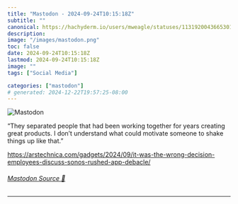 ```yaml
---
title: "Mastodon - 2024-09-24T10:15:18Z"
subtitle: ""
canonical: https://hachyderm.io/users/mweagle/statuses/113192004366530188
description:
image: "/images/mastodon.png"
toc: false
date: 2024-09-24T10:15:18Z
lastmod: 2024-09-24T10:15:18Z
image: ""
tags: ["Social Media"]

categories: ["mastodon"]
# generated: 2024-12-22T19:57:25-08:00
---
```

![Mastodon](/images/mastodon.png)

<p>“They separated people that had been working together for years creating great products. I don’t understand what could motivate someone to shake things up like that.”</p><p><a href="https://arstechnica.com/gadgets/2024/09/it-was-the-wrong-decision-employees-discuss-sonos-rushed-app-debacle/" target="_blank" rel="nofollow noopener noreferrer" translate="no"><span class="invisible">https://</span><span class="ellipsis">arstechnica.com/gadgets/2024/0</span><span class="invisible">9/it-was-the-wrong-decision-employees-discuss-sonos-rushed-app-debacle/</span></a></p>


###### [Mastodon Source 🐘](https://hachyderm.io/@mweagle/113192004366530188)

___
